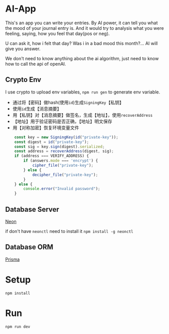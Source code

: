 # AI-App
This's an app you can write your entries. By AI power, it can tell you what the mood of your journal entry is. And it would try to analysis what you were feeling, saying, how you feel that day(pos or neg).

U can ask it, how i felt that day? Was i in a bad mood this month?... AI will give you answer.

We don't need to know anything about the ai algorithm, just need to know how to call the api of openAI.

## Crypto Env
I use crypto to upload env variables, `npm run gen` to generate env variable. 

- 通过将【密码】做hash(使用`id`)生成`SigningKey`【私钥】
- 使用`id`生成【消息摘要】
- 用【私钥】对【消息摘要】做签名，生成【地址】，使用`recoverAddress`
- 【地址】用于验证密码是否正确，【地址】明文保存
- 用【对称加密】恢复环境变量文件
```javascript
    const key = new SigningKey(id("private-key"));
    const digest = id("private-key");
    const sig = key.sign(digest).serialized;
    const address = recoverAddress(digest, sig);
    if (address === VERIFY_ADDRESS) {
        if (answers.mode === 'encrypt') {
            cipher_file("private-key");
        } else {
            decipher_file("private-key");
        }
    } else {
        console.error("Invalid password");
    }
```

## Database Server
[Neon](https://console.neon.tech/app/projects)

if don't have `neonctl` need to install it `npm install -g neonctl`

## Database ORM
[Prisma](https://www.prisma.io/)

# Setup
`npm install`


# Run
`npm run dev`